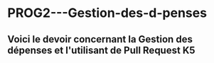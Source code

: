# PROG2---Gestion-des-d-penses

## Voici le devoir concernant la Gestion des dépenses et l'utilisant de Pull Request K5